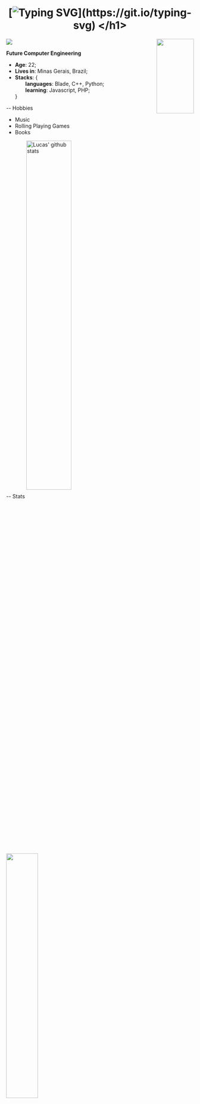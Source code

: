 ### <h1 align="center"> [![Typing SVG](https://readme-typing-svg.herokuapp.com?font=Quicksand&color=797979&center=true&vCenter=true&lines=Welcome%2C+I'm+Lucas!)](https://git.io/typing-svg) </h1>
<img align="right" src="https://64.media.tumblr.com/ffb001c65104d50d59aa9950b6aec9c1/dadb42c2e1112fa3-a7/s540x810/91acb5b31b20ff62d9a94fa0fba766219df007c9.gifv" style="width: 100; height: 200;" />

![](https://komarev.com/ghpvc/?username=lucasferne&color=green&style=for-the-badge)

**Future Computer Engineering**

* **Age**: 22;
* **Lives in**: Minas Gerais, Brazil;
* **Stacks**: { \
&nbsp;&nbsp;&nbsp;&nbsp;&nbsp;&nbsp; **languages**: Blade, C++, Python; \
&nbsp;&nbsp;&nbsp;&nbsp;&nbsp;&nbsp; **learning**: Javascript, PHP; \
 } 

-- Hobbies
* Music
* Rolling Playing Games
* Books

-- Stats
 <a href="https://github.com/anuraghazra/github-readme-stats"><img align="center" img width="49%" src="https://github-readme-stats.vercel.app/api?username=lucasferne&show_icons=true&include_all_commits=true&theme=tokyonight&hide_border=true" alt="Lucas' github stats" /></a><a href="https://github-readme-streak-stats.herokuapp.com"><img align="center" img width="41%" src="https://github-readme-stats.vercel.app/api/top-langs/?username=lucasferne&layout=compact&langs_count=8&html&theme=tokyonight&hide_border=true"></a>


